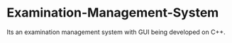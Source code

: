 # Examination-Management-System
Its an examination management system with GUI being developed on C++.
